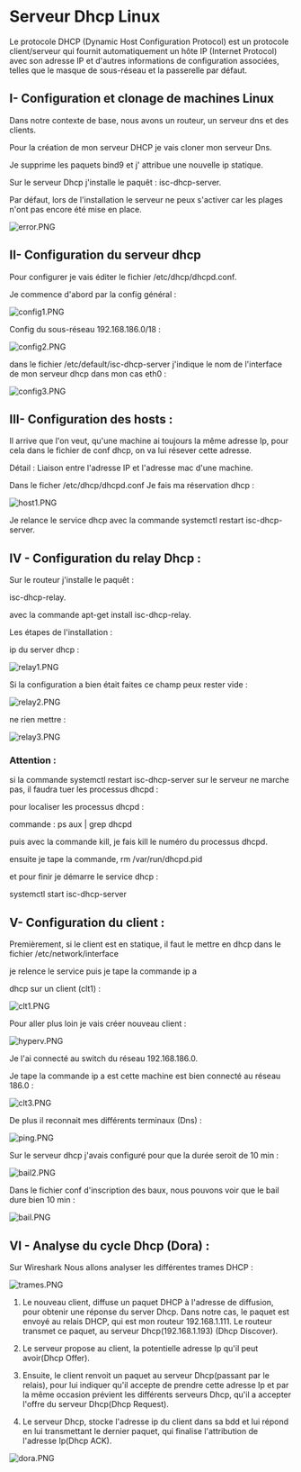 # Serveur Dhcp Linux

Le protocole DHCP (Dynamic Host Configuration Protocol) est un protocole client/serveur qui fournit automatiquement un hôte IP (Internet Protocol) avec son adresse IP et d'autres informations de configuration associées, telles que le masque de sous-réseau et la passerelle par défaut.

## I- Configuration et clonage de machines Linux 
Dans notre contexte de base, nous avons un routeur, un serveur dns et des clients.

Pour la création de mon serveur DHCP je vais cloner mon serveur Dns.

Je supprime les paquets bind9 et j' attribue une nouvelle ip statique.

Sur le serveur Dhcp j'installe le paquêt :
isc-dhcp-server.

Par défaut, lors de l'installation le serveur ne peux s'activer car les plages n'ont pas encore été mise en place.

![error.PNG](error.PNG)

## II- Configuration du serveur dhcp

Pour configurer je vais éditer le fichier /etc/dhcp/dhcpd.conf.

Je commence d'abord par la config général :

![config1.PNG](config1.PNG)

Config du sous-réseau 192.168.186.0/18 :

![config2.PNG](config2.PNG)

dans le fichier /etc/default/isc-dhcp-server j'indique le nom de l'interface de mon serveur dhcp dans mon cas eth0 :

![config3.PNG](config3.PNG)

## III- Configuration des hosts :

Il arrive que l'on veut, qu'une machine ai toujours la même adresse Ip, pour cela dans le fichier de conf dhcp, on va lui résever cette adresse.

Détail : Liaison entre l'adresse IP et l'adresse mac d'une machine.

Dans le ficher /etc/dhcp/dhcpd.conf Je fais ma réservation dhcp :

![host1.PNG](host1.PNG)

Je relance le service dhcp avec la commande systemctl restart isc-dhcp-server.

## IV - Configuration du relay Dhcp :

Sur le routeur j'installe le paquêt : 

isc-dhcp-relay.

avec la commande apt-get install isc-dhcp-relay.

Les étapes de l'installation :

ip du server dhcp :

![relay1.PNG](relay1.PNG)

Si la configuration a bien était faites ce champ peux rester vide :


![relay2.PNG](relay2.PNG)

ne rien mettre :

![relay3.PNG](relay3.PNG)

### Attention :
  si la commande systemctl restart isc-dhcp-server sur le serveur ne marche pas, il faudra tuer les processus dhcpd :

pour localiser les processus dhcpd :

commande : ps aux | grep dhcpd

puis avec la commande kill, je fais kill le numéro du processus dhcpd.

ensuite je tape la commande, rm /var/run/dhcpd.pid

et pour finir je démarre le service dhcp :

systemctl start isc-dhcp-server

## V- Configuration du client :

Premièrement, si le client est en statique, il faut le mettre en dhcp dans le fichier /etc/network/interface

je relence le service puis je tape la commande ip a

 dhcp sur un client (clt1) :

![clt1.PNG](clt1.PNG)

Pour aller plus loin je vais créer nouveau client :

![hyperv.PNG](hyperv.PNG)

Je l'ai connecté au switch du réseau 192.168.186.0.

Je tape la commande ip a est cette machine est bien connecté au réseau 186.0 :

![clt3.PNG](clt3.PNG)

De plus il reconnait mes différents terminaux (Dns) :

![ping.PNG](ping.PNG)


Sur le serveur dhcp j'avais configuré pour que la durée seroit de 10 min :

![bail2.PNG](bail2.PNG)

Dans le fichier conf d'inscription des baux, nous pouvons voir que le bail dure bien 10 min :

![bail.PNG](bail.PNG)

## VI - Analyse du cycle Dhcp (Dora) :

Sur Wireshark Nous allons analyser les différentes trames DHCP :

![trames.PNG](trames.PNG)

1. Le nouveau client, diffuse un paquet DHCP à l'adresse de diffusion, pour obtenir une réponse du server Dhcp. Dans notre cas, le paquet est envoyé au relais DHCP, qui est mon routeur 192.168.1.111. Le routeur transmet ce paquet, au serveur Dhcp(192.168.1.193) (Dhcp Discover).

2. Le serveur propose au client, la potentielle adresse Ip qu'il peut avoir(Dhcp Offer).

3. Ensuite, le client renvoit un paquet au serveur Dhcp(passant par le relais), pour lui indiquer qu'il accepte de  prendre cette adresse Ip et par la même occasion prévient les différents serveurs Dhcp, qu'il a accepter l'offre du serveur Dhcp(Dhcp Request).

4. Le serveur Dhcp, stocke l'adresse ip du client dans sa bdd et lui répond en lui transmettant le dernier paquet, qui finalise l'attribution de l'adresse Ip(Dhcp ACK).

![dora.PNG](dora.PNG)